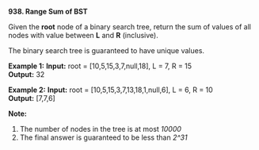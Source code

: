 **938. Range Sum of BST**

Given the **root** node of a binary search tree, return the sum of values of all nodes with value between **L** and **R** (inclusive).

The binary search tree is guaranteed to have unique values.


**Example 1:**
**Input:** root = [10,5,15,3,7,null,18], L = 7, R = 15<br/>
**Output:** 32

**Example 2:**
**Input:** root = [10,5,15,3,7,13,18,1,null,6], L = 6, R = 10<br/>
**Output:** [7,7,6] <br/>

**Note:**
1. The number of nodes in the tree is at most *10000*
2. The final answer is guaranteed to be less than *2^31*
